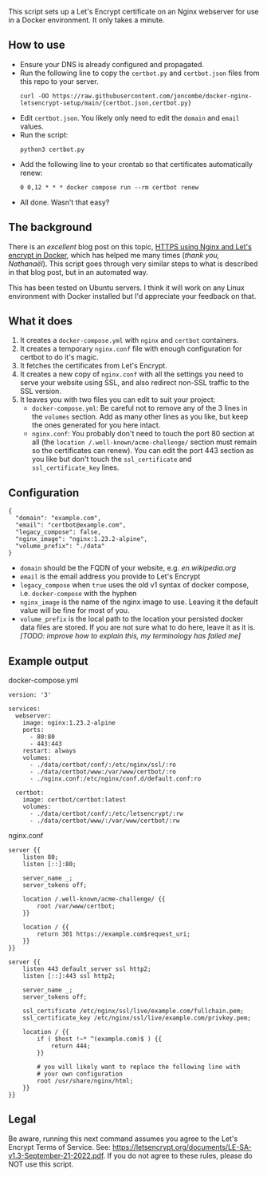 This script sets up a Let's Encrypt certificate on an Nginx webserver for use in a Docker environment. It only takes a minute.

## How to use

- Ensure your DNS is already configured and propagated.
- Run the following line to copy the `certbot.py` and `certbot.json` files from this repo to your server.
  ```
  curl -OO https://raw.githubusercontent.com/joncombe/docker-nginx-letsencrypt-setup/main/{certbot.json,certbot.py}
  ```
- Edit `certbot.json`. You likely only need to edit the `domain` and `email` values.
- Run the script:
  ```
  python3 certbot.py
  ```
- Add the following line to your crontab so that certificates automatically renew:
  ```
  0 0,12 * * * docker compose run --rm certbot renew
  ```
- All done. Wasn't that easy?

## The background

There is an _excellent_ blog post on this topic, [HTTPS using Nginx and Let's encrypt in Docker](https://mindsers.blog/post/https-using-nginx-certbot-docker/), which has helped me many times (_thank you, Nathanaël_). This script goes through very similar steps to what is described in that blog post, but in an automated way.

This has been tested on Ubuntu servers. I think it will work on any Linux environment with Docker installed but I'd appreciate your feedback on that.

## What it does

1. It creates a `docker-compose.yml` with `nginx` and `certbot` containers.
1. It creates a temporary `nginx.conf` file with enough configuration for certbot to do it's magic.
1. It fetches the certificates from Let's Encrypt.
1. It creates a new copy of `nginx.conf` with all the settings you need to serve your website using SSL, and also redirect non-SSL traffic to the SSL version.
1. It leaves you with two files you can edit to suit your project:
   - `docker-compose.yml`: Be careful not to remove any of the 3 lines in the `volumes` section. Add as many other lines as you like, but keep the ones generated for you here intact.
   - `nginx.conf`: You probably don't need to touch the port 80 section at all (the `location /.well-known/acme-challenge/` section must remain so the certificates can renew). You can edit the port 443 section as you like but don't touch the `ssl_certificate` and `ssl_certificate_key` lines.

## Configuration

```
{
  "domain": "example.com",
  "email": "certbot@example.com",
  "legacy_compose": false,
  "nginx_image": "nginx:1.23.2-alpine",
  "volume_prefix": "./data"
}
```

- `domain` should be the FQDN of your website, e.g. _en.wikipedia.org_
- `email` is the email address you provide to Let's Encrypt
- `legacy_compose` when `true` uses the old v1 syntax of docker compose, i.e. `docker-compose` with the hyphen
- `nginx_image` is the name of the nginx image to use. Leaving it the default value will be fine for most of you.
- `volume_prefix` is the local path to the location your persisted docker data files are stored. If you are not sure what to do here, leave it as it is. _[TODO: improve how to explain this, my terminology has failed me]_

## Example output

docker-compose.yml

```
version: '3'

services:
  webserver:
    image: nginx:1.23.2-alpine
    ports:
      - 80:80
      - 443:443
    restart: always
    volumes:
      - ./data/certbot/conf/:/etc/nginx/ssl/:ro
      - ./data/certbot/www:/var/www/certbot/:ro
      - ./nginx.conf:/etc/nginx/conf.d/default.conf:ro

  certbot:
    image: certbot/certbot:latest
    volumes:
      - ./data/certbot/conf/:/etc/letsencrypt/:rw
      - ./data/certbot/www/:/var/www/certbot/:rw

```

nginx.conf

```
server {{
    listen 80;
    listen [::]:80;

    server_name _;
    server_tokens off;

    location /.well-known/acme-challenge/ {{
        root /var/www/certbot;
    }}

    location / {{
        return 301 https://example.com$request_uri;
    }}
}}

server {{
    listen 443 default_server ssl http2;
    listen [::]:443 ssl http2;

    server_name _;
    server_tokens off;

    ssl_certificate /etc/nginx/ssl/live/example.com/fullchain.pem;
    ssl_certificate_key /etc/nginx/ssl/live/example.com/privkey.pem;

    location / {{
        if ( $host !~* ^(example.com)$ ) {{
            return 444;
        }}

        # you will likely want to replace the following line with
        # your own configuration
        root /usr/share/nginx/html;
    }}
}}
```

## Legal

Be aware, running this next command assumes you agree to the Let's Encrypt Terms of Service. See: https://letsencrypt.org/documents/LE-SA-v1.3-September-21-2022.pdf. If you do not agree to these rules, please do NOT use this script.
